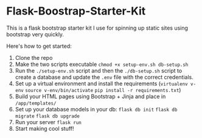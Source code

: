 # Flask-Boostrap-Starter-Kit
This is a flask bootstrap starter kit I use for spinning up static sites using bootstrap very quickly. 

Here's how to get started:

1. Clone the repo
1. Make the two scripts executable `chmod +x setup-env.sh db-setup.sh`
1. Run the `./setup-env.sh` script and then the `./db-setup.sh` script to create a database and update the `.env` file with the correct credentials.
1. Set up a virtual environment and install the requirements (`virtualenv v-env` `source v-env/bin/activate` `pip install -r requirements.txt`)
1. Build your HTML pages using Bootstrap + Jinja and place in `/app/templates/`
1. Set up your database models in your db: `flask db init` `flask db migrate` `flask db upgrade`
1. Run your server `flask run`
1. Start making cool stuff!